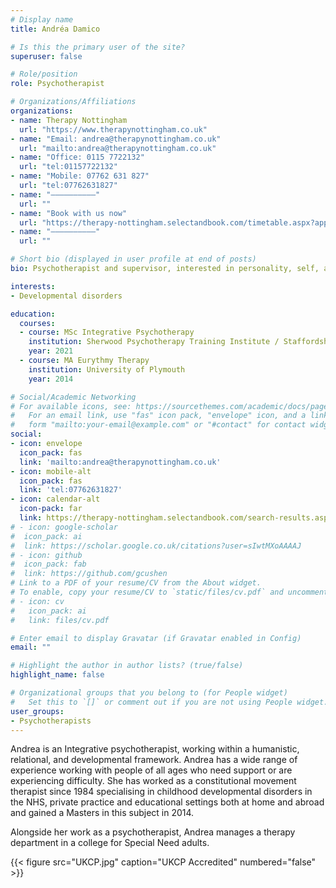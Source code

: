 ```yaml
---
# Display name
title: Andréa Damico

# Is this the primary user of the site?
superuser: false

# Role/position
role: Psychotherapist

# Organizations/Affiliations
organizations:
- name: Therapy Nottingham
  url: "https://www.therapynottingham.co.uk"
- name: "Email: andrea@therapynottingham.co.uk"
  url: "mailto:andrea@therapynottingham.co.uk"
- name: "Office: 0115 7722132"
  url: "tel:01157722132"
- name: "Mobile: 07762 631 827"
  url: "tel:07762631827"
- name: "––––––––––"
  url: ""
- name: "Book with us now"
  url: "https://therapy-nottingham.selectandbook.com/timetable.aspx?appid=49475"
- name: "––––––––––"
  url: ""

# Short bio (displayed in user profile at end of posts)
bio: Psychotherapist and supervisor, interested in personality, self, and identity.

interests:
- Developmental disorders

education:
  courses:
  - course: MSc Integrative Psychotherapy
    institution: Sherwood Psychotherapy Training Institute / Staffordshire University
    year: 2021
  - course: MA Eurythmy Therapy
    institution: University of Plymouth
    year: 2014

# Social/Academic Networking
# For available icons, see: https://sourcethemes.com/academic/docs/page-builder/#icons
#   For an email link, use "fas" icon pack, "envelope" icon, and a link in the
#   form "mailto:your-email@example.com" or "#contact" for contact widget.
social:
- icon: envelope
  icon_pack: fas
  link: 'mailto:andrea@therapynottingham.co.uk'
- icon: mobile-alt
  icon_pack: fas
  link: 'tel:07762631827'
- icon: calendar-alt
  icon-pack: far
  link: https://therapy-nottingham.selectandbook.com/search-results.aspx?resource=33721
# - icon: google-scholar
#  icon_pack: ai
#  link: https://scholar.google.co.uk/citations?user=sIwtMXoAAAAJ
# - icon: github
#  icon_pack: fab
#  link: https://github.com/gcushen
# Link to a PDF of your resume/CV from the About widget.
# To enable, copy your resume/CV to `static/files/cv.pdf` and uncomment the lines below.
# - icon: cv
#   icon_pack: ai
#   link: files/cv.pdf

# Enter email to display Gravatar (if Gravatar enabled in Config)
email: ""

# Highlight the author in author lists? (true/false)
highlight_name: false

# Organizational groups that you belong to (for People widget)
#   Set this to `[]` or comment out if you are not using People widget.
user_groups:
- Psychotherapists
---
```


Andrea is an Integrative psychotherapist, working within a humanistic, relational, and developmental framework.  Andrea has a wide range of experience working with people of all ages who need support or are experiencing difficulty.  She has worked as a constitutional movement therapist since 1984 specialising in childhood developmental disorders in the NHS, private practice and educational settings both at home and abroad and gained a Masters in this subject in 2014. 

Alongside her work as a psychotherapist, Andrea manages a therapy department in a college for Special Need adults.

{{< figure src="UKCP.jpg" caption="UKCP Accredited" numbered="false" >}}
